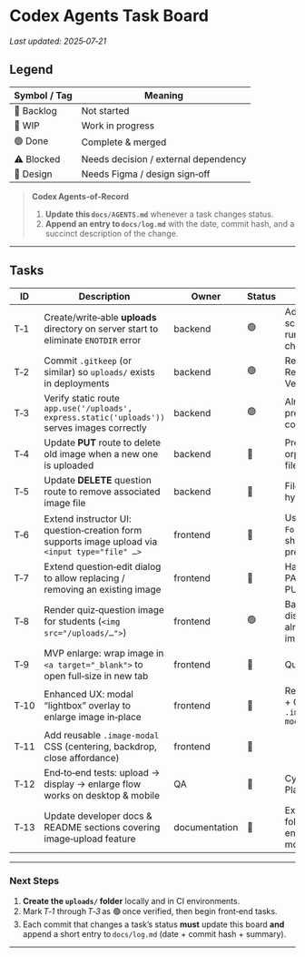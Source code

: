 # Codex Agents Task Board  
_Last updated: 2025‑07‑21_

## Legend

| Symbol / Tag | Meaning                              |
| ------------ | ------------------------------------ |
| 🔴 Backlog   | Not started                          |
| 🔷 WIP       | Work in progress                     |
| 🟢 Done      | Complete & merged                    |
| ⚠️ Blocked   | Needs decision / external dependency |
| 📐 Design    | Needs Figma / design sign‑off        |

> **Codex Agents‑of‑Record**  
>
> 1. **Update this `docs/AGENTS.md`** whenever a task changes status.  
> 2. **Append an entry to `docs/log.md`** with the date, commit hash, and a succinct description of the change.

---

## Tasks

| ID  | Description                                                                                                  | Owner       | Status | Notes |
| ----| ------------------------------------------------------------------------------------------------------------- | ----------- | ------ | ----- |
| T‑1 | Create/write‑able **uploads** directory on server start to eliminate `ENOTDIR` error                          | backend     | 🟢     | Add startup script or runtime check |
| T‑2 | Commit `.gitkeep` (or similar) so `uploads/` exists in deployments                                           | backend     | 🟢     | Required for Render / Vercel |
| T‑3 | Verify static route `app.use('/uploads', express.static('uploads'))` serves images correctly                  | backend     | 🟢     | Already present in codebase |
| T‑4 | Update **PUT** route to delete old image when a new one is uploaded                                           | backend     | 🔴     | Prevent orphaned files |
| T‑5 | Update **DELETE** question route to remove associated image file                                              | backend     | 🔴     | File‑system hygiene |
| T‑6 | Extend instructor UI: question‑creation form supports image upload via `<input type="file" …>`                | frontend    | 🔴     | Use `FormData`, show preview |
| T‑7 | Extend question‑edit dialog to allow replacing / removing an existing image                                   | frontend    | 🔴     | Handle PATCH / PUT |
| T‑8 | Render quiz‑question image for students (`<img src="/uploads/…">`)                                            | frontend    | 🟢     | Basic display already implemented |
| T‑9 | MVP enlarge: wrap image in `<a target="_blank">` to open full‑size in new tab                                 | frontend    | 🔴     | Quick win |
| T‑10| Enhanced UX: modal “lightbox” overlay to enlarge image in‑place                                              | frontend    | 🔴     | React state + CSS `.image-modal` |
| T‑11| Add reusable `.image-modal` CSS (centering, backdrop, close affordance)                                       | frontend    | 🔴     |  |
| T‑12| End‑to‑end tests: upload → display → enlarge flow works on desktop & mobile                                   | QA          | 🔴     | Cypress / Playwright |
| T‑13| Update developer docs & README sections covering image‑upload feature                                         | documentation| 🔴     | Explain folder, endpoints, modal usage |

---

### Next Steps

1. **Create the `uploads/` folder** locally and in CI environments.  
2. Mark *T‑1* through *T‑3* as 🟢 once verified, then begin front‑end tasks.  
3. Each commit that changes a task’s status **must** update this board **and** append a short entry to `docs/log.md` (date + commit hash + summary).  

---

